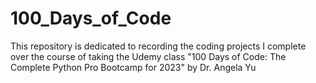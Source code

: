 # 100_Days_of_Code

This repository is dedicated to recording the coding projects I complete over the course of taking the Udemy class
"100 Days of Code: The Complete Python Pro Bootcamp for 2023" by Dr. Angela Yu
